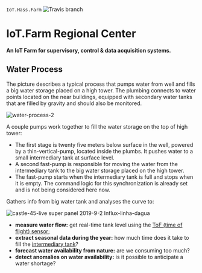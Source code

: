 `IoT.Hass.Farm` ![Travis branch](https://api.travis-ci.org/josemotta/IoT.Hass.Farm.svg?branch=master)

# IoT.Farm Regional Center

**An IoT Farm for supervisory, control & data acquisition systems.**

## Water Process

The picture describes a typical process that pumps water from well and fills a big water storage placed on a high tower. The plumbing connects to water points located on the near buildings, equipped with secondary water tanks that are filled by gravity and should also be monitored.

![water-process-2](https://user-images.githubusercontent.com/86032/67101947-02285a00-f199-11e9-9252-04aa92de96bd.png)

A couple pumps work together to fill the water storage on the top of high tower:

- The first stage is twenty five meters below surface in the well, powered by a thin-vertical-pump, located inside the plumbs. It pushes water to a small intermediary tank at surface level.
- A second fast-pump is responsible for moving the water from the intermediary tank to the big water storage placed on the high tower.
- The fast-pump starts when the intermediary tank is full and stops when it is empty. The command logic for this synchronization is already set and is not being considered here now.

Gathers info from big water tank and analyses the curve to:

![castle-45-live super panel 2019-9-2 Influx-linha-dagua](https://user-images.githubusercontent.com/86032/67041426-06eb0080-f0fc-11e9-99d9-d4ad083cbfcb.png)

- **measure water flow:** get real-time tank level using the [ToF (time of flight) sensor](https://github.com/josemotta/IoT.Hass.Farm/tree/master/_tank);
- **extract seasonal data during the year:** how much time does it take to fill the [intermediary tank](https://github.com/josemotta/IoT.Hass.Farm/tree/master/_pump)?
- **forecast water availability from nature:** are we consuming too much?
- **detect anomalies on water availability:** is it possible to anticipate a water shortage?

